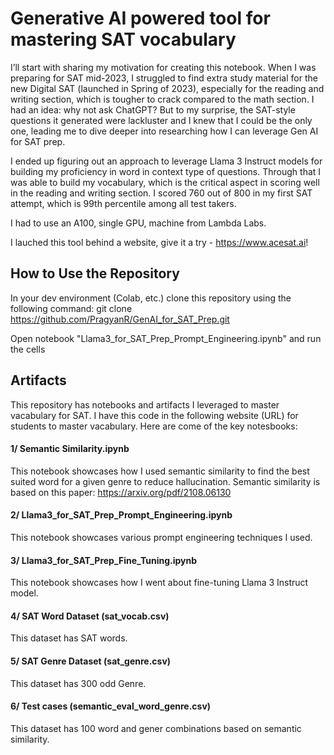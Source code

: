 # Generative AI powered tool for mastering SAT vocabulary

I’ll start with sharing my motivation for creating this notebook. When I was preparing for SAT mid-2023, I struggled to find extra study material for the new Digital SAT (launched in Spring of 2023), especially for the reading and writing section, which is tougher to crack compared to the math section. I had an idea: why not ask ChatGPT? But to my surprise, the SAT-style questions it generated were lackluster and I knew that I could be the only one, leading me to dive deeper into researching how I can leverage Gen AI for SAT prep.

I ended up figuring out an approach to leverage Llama 3 Instruct models for building my proficiency in word in context type of questions. Through that I was able to build my vocabulary, which is the critical aspect in scoring well in the reading and writing section. I scored 760 out of 800 in my first SAT attempt, which is 99th percentile among all test takers.

I had to use an A100, single GPU, machine from Lambda Labs. 

I lauched this tool behind a website, give it a try - https://www.acesat.ai!

## How to Use the Repository

In your dev environment (Colab, etc.) clone this repository using the following command: git clone https://github.com/PragyanR/GenAI_for_SAT_Prep.git

Open notebook "Llama3_for_SAT_Prep_Prompt_Engineering.ipynb" and run the cells

## Artifacts

This repository has notebooks and artifacts I leveraged to master vacabulary for SAT. I have this code in the following website (URL) for students to master vacabulary. Here are come of the key notesbooks:

#### 1/ Semantic Similarity.ipynb
This notebook showcases how I used semantic similarity to find the best suited word for a given genre to reduce hallucination. Semantic similarity is based on this paper: https://arxiv.org/pdf/2108.06130

#### 2/ Llama3_for_SAT_Prep_Prompt_Engineering.ipynb
This notebook showcases various prompt engineering techniques I used.

#### 3/ Llama3_for_SAT_Prep_Fine_Tuning.ipynb
This notebook showcases how I went about fine-tuning Llama 3 Instruct model.

#### 4/ SAT Word Dataset (sat_vocab.csv)
This dataset has SAT words.

#### 5/ SAT Genre Dataset (sat_genre.csv)
This dataset has 300 odd Genre.

#### 6/ Test cases (semantic_eval_word_genre.csv)
This dataset has 100 word and gener combinations based on semantic similarity.

